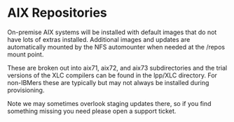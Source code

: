 # AIX Repositories

On-premise AIX systems will be installed with default images that do not have lots of extras installed.  Additional images and updates are automatically mounted by the NFS automounter when needed at the /repos mount point.

    
These are broken out into aix71, aix72, and aix73 subdirectories and the trial versions of the XLC compilers can be found in the lpp/XLC directory.  For non-IBMers these are typically but may not always be installed during provisioning.


Note we may sometimes overlook staging updates there, so if you find something missing you need please open a support ticket.
